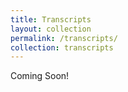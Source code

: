 ```yaml
---
title: Transcripts
layout: collection
permalink: /transcripts/
collection: transcripts
---
```


Coming Soon!
